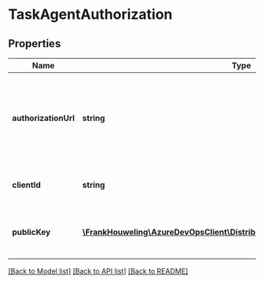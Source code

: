 # TaskAgentAuthorization

## Properties
Name | Type | Description | Notes
------------ | ------------- | ------------- | -------------
**authorizationUrl** | **string** | Endpoint used to obtain access tokens from the configured token service. | [optional] 
**clientId** | **string** | Client identifier for this agent. | [optional] 
**publicKey** | [**\FrankHouweling\AzureDevOpsClient\DistributedTask\Model\TaskAgentPublicKey**](TaskAgentPublicKey.md) | Public key used to verify the identity of this agent. | [optional] 

[[Back to Model list]](../README.md#documentation-for-models) [[Back to API list]](../README.md#documentation-for-api-endpoints) [[Back to README]](../README.md)


